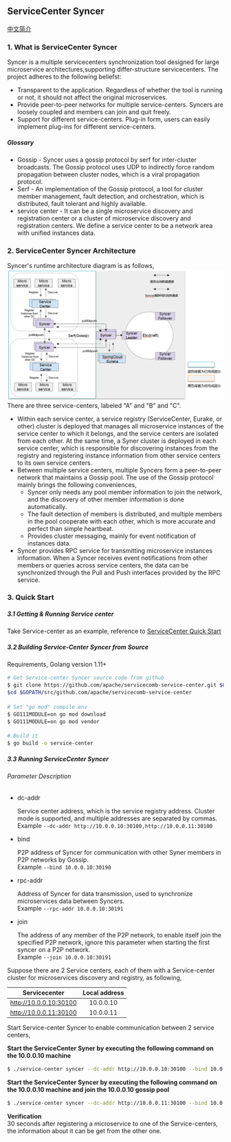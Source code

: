 ServiceCenter Syncer
-------
[中文简介](./README-ZH.md)

### 1. What is ServiceCenter Syncer  
Syncer is a multiple servicecenters synchronization tool designed for large microservice architectures,supporting differ-structure servicecenters. The project adheres to the following beliefst:  
- Transparent to the application. Regardless of whether the tool is running or not, it should not affect the original microservices.  
- Provide peer-to-peer networks for multiple service-centers. Syncers are loosely coupled and members can  join and quit freely.  
- Support for different service-centers. Plug-in form, users can easily implement plug-ins for different service-centers.

##### Glossary 
- Gossip - Syncer  uses a gossip protocol by serf for inter-cluster broadcasts. The Gossip protocol uses UDP to indirectly force random propagation between cluster nodes, which is a viral propagation protocol.  
- Serf - An implementation of the Gossip protocol, a tool for cluster member management, fault detection, and orchestration, which is distributed, fault tolerant and highly available. 
- service center - It can be a single microservice discovery and registration center or a cluster of microservice discovery and registration centers. We define a service center to be a network area with unified instances data.

### 2. ServiceCenter Syncer Architecture
Syncer's runtime architecture diagram is as follows,
![image](./images/SyncerArchitecture.png?raw=true)  
There are three service-centers, labeled "A" and "B" and "C". 

- Within each service center, a service registry (ServiceCenter, Eurake, or other) cluster is deployed that manages all microservice instances of the service center to which it belongs, and the service centers are isolated from each other. At the same time, a Syner cluster is deployed in each service center, which is responsible for discovering instances from the registry and registering instance information from other service centers to its own service centers.
- Between multiple service centers, multiple Syncers form a peer-to-peer network that maintains a Gossip pool. The use of the Gossip protocol mainly brings the following conveniences, 
   - Syncer only needs any pool member information to join the network, and the discovery of other member information is done automatically. 
   - The fault detection of members is distributed, and multiple members in the pool cooperate with each other, which is more accurate and perfect than simple heartbeat.
   - Provides cluster messaging, mainly for event notification of instances data.
-  Syncer provides RPC service for transmitting microservice instances information. When a Syncer receives event notifications from other members or queries across service centers, the data can be synchronized through the Pull and Push interfaces provided by the RPC service.  

### 3. Quick Start
##### 3.1 Getting & Running Service center

Take Service-center as an example, reference to [ServiceCenter Quick Start](https://github.com/apache/servicecomb-service-center#quick-start)  

##### 3.2 Building Service-Center Syncer from Source
Requirements, Golang version 1.11+  
```bash
# Get Service-center Syncer source code from github
$ git clone https://github.com/apache/servicecomb-service-center.git $GOPATH/src/github.com/apache/servicecomb-service-center
$cd $GOPATH/src/github.com/apache/servicecomb-service-center

# Set "go mod" compile env
$ GO111MODULE=on go mod download
$ GO111MODULE=on go mod vendor

# Build it
$ go build -o service-center
```

##### 3.3 Running ServiceCenter Syncer
###### Parameter Description
- dc-addr 

  Service center address, which is the service registry address. Cluster mode is supported, and multiple addresses are separated by commas.   
  Example `--dc-addr http://10.0.0.10:30100,http://10.0.0.11:30100`

- bind

  P2P address of Syncer for communication with other Syner members in P2P networks by Gossip.   
  Example `--bind 10.0.0.10:30190`

- rpc-addr

  Address of Syncer for data transmission, used to synchronize microservices data  between Syncers.  
  Example `--rpc-addr 10.0.0.10:30191`

- join

  The address of any member of the P2P network, to enable itself join the specified P2P network, ignore this parameter when starting the first syncer on a P2P network.   
  Example `--join 10.0.0.10:30191 `


Suppose there are 2 Service centers, each of them with a Service-center cluster for microservices discovery and registry, as following,   

|     Servicecenter      | Local address |
| :--------------------: | :-----------: |
| http://10.0.0.10:30100 |   10.0.0.10   |
| http://10.0.0.11:30100 |   10.0.0.11   |


Start Service-center Syncer to enable communication between 2 service centers,

**Start the ServiceCenter Syner by executing the following command on the 10.0.0.10 machine**

```bash
$ ./service-center syncer --dc-addr http://10.0.0.10:30100 --bind 10.0.0.10:30190 --rpc-addr 10.0.0.10:30191
```

**Start the ServiceCenter Syncer by executing the following command on the 10.0.0.10 machine and join the 10.0.0.10 gossip pool**

```bash
$ ./service-center syncer --dc-addr http://10.0.0.11:30100 --bind 10.0.0.11:30190 --rpc-addr 10.0.0.11:30191 --join 10.0.0.10:30191
```

**Verification**  
30 seconds after registering a microservice to one of the Service-centers,  the information about it can be get from the other one.

